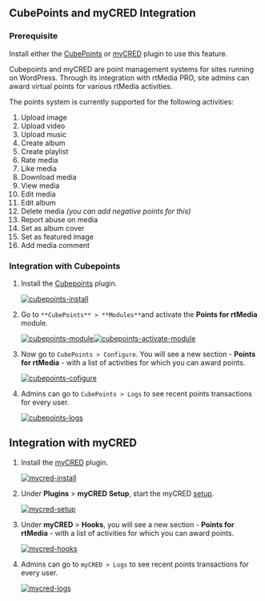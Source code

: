 ## CubePoints and myCRED Integration

### **Prerequisite**


Install either the [CubePoints](http://wordpress.org/plugins/cubepoints/) or [myCRED](http://wordpress.org/plugins/mycred/) plugin to use this feature.

Cubepoints and myCRED are point management systems for sites running on WordPress. Through its integration with rtMedia PRO, site admins can award virtual points for various rtMedia activities.

The points system is currently supported for the following activities:


  1. Upload image
  2. Upload video
  3. Upload music
  4. Create album
  5. Create playlist
  6. Rate media
  7. Like media
  8. Download media
  9. View media
  10. Edit media
  11. Edit album
  12. Delete media _(you can add negative points for this)_
  13. Report abuse on media
  14. Set as album cover
  15. Set as featured image
  16. Add media comment

### Integration with Cubepoints


1. Install the [Cubepoints](http://wordpress.org/plugins/cubepoints/) plugin.

    [![cubepoints-install](https://rtcamp.com/wp-content/uploads/2013/10/cubepoints-install_thumb.png)](https://rtcamp.com/wp-content/uploads/2013/10/cubepoints-install_thumb.png)

2. Go to `**CubePoints** > **Modules**`and activate the **Points for rtMedia** module.

    [![cubepoints-module](https://rtcamp.com/wp-content/uploads/2013/10/cubepoints-module_thumb2.png)](https://rtcamp.com/wp-content/uploads/2013/10/cubepoints-module_thumb2.png)[![cubepoints-activate-module](https://rtcamp.com/wp-content/uploads/2013/10/cubepoints-activate-module_thumb1.png)](https://rtcamp.com/wp-content/uploads/2013/10/cubepoints-activate-module_thumb1.png)

3. Now go to `CubePoints > Configure`. You will see a new section - **Points for rtMedia** - with a list of activities for which you can award points.

    [![cubepoints-cofigure](https://rtcamp.com/wp-content/uploads/2013/10/cubepoints-cofigure_thumb.png)](https://rtcamp.com/wp-content/uploads/2013/10/cubepoints-cofigure_thumb.png)

4. Admins can go to `CubePoints > Logs` to see recent points transactions for every user.

    [![cubepoints-logs](https://rtcamp.com/wp-content/uploads/2013/10/cubepoints-logs_thumb1.png)](https://rtcamp.com/wp-content/uploads/2013/10/cubepoints-logs_thumb1.png)


## Integration with myCRED


1. Install the [myCRED](http://wordpress.org/plugins/mycred/) plugin.

    [![mycred-install](https://rtcamp.com/wp-content/uploads/2013/10/mycred-install_thumb.png)](https://rtcamp.com/wp-content/uploads/2013/10/mycred-install_thumb.png)

2. Under **Plugins** > **myCRED** **Setup**, start the myCRED [setup](http://mycred.me/support/tutorials/how-to-install-and-setup-mycred/).

    [![mycred-setup](https://rtcamp.com/wp-content/uploads/2013/10/mycred-setup_thumb.png)](https://rtcamp.com/wp-content/uploads/2013/10/mycred-setup_thumb.png)

3. Under **myCRED** > **Hooks**, you will see a new section - **Points for rtMedia** - with a list of activities for which you can award points.

    [![mycred-hooks](https://rtcamp.com/wp-content/uploads/2013/10/mycred-hooks_thumb.png)](https://rtcamp.com/wp-content/uploads/2013/10/mycred-hooks_thumb.png)

4. Admins can go to `myCRED > Logs` to see recent points transactions for every user.

    [![mycred-logs](https://rtcamp.com/wp-content/uploads/2013/10/mycred-logs_thumb.png)](https://rtcamp.com/wp-content/uploads/2013/10/mycred-logs_thumb.png)
